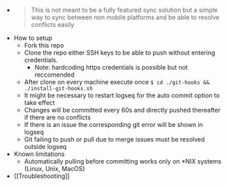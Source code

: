 - > This is not meant to be a fully featured sync solution but a simple way to sync between non mobile platforms and be able to resolve conflicts easily
- How to setup
	- Fork this repo
	- Clone the repo either SSH keys to be able to push without entering credentials.
		- Note: hardcoding https credentials is possible but not reccomended
	- After clone on every machine execute once `$ cd ./git-hooks && ./install-git-hooks.sh`
	- It might be necessary to restart logseq for the auto commit option to take effect
	- Changes will be committed every 60s and directly pushed thereafter if there are no conflicts
	- If there is an issue the corresponding git error will be shown in logseq
	- Git failing to push or pull due to merge issues must be resolved outside logseq
- Known limitations
	- Automatically pulling before committing works only on *NIX systems (Linux, Unix, MacOS)
- [[Troubleshooting]]